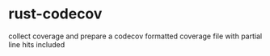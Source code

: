 # rust-codecov
collect coverage and prepare a codecov formatted coverage file with partial line hits included
